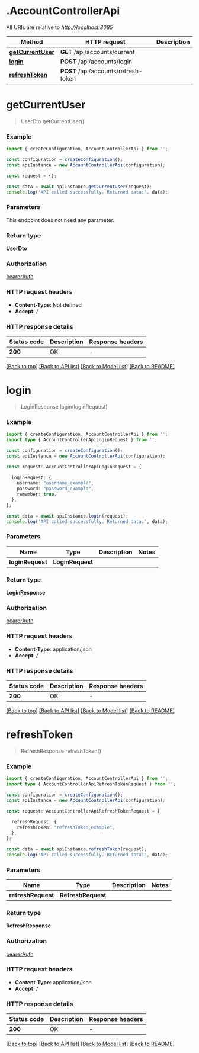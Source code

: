 # .AccountControllerApi

All URIs are relative to *http://localhost:8085*

Method | HTTP request | Description
------------- | ------------- | -------------
[**getCurrentUser**](AccountControllerApi.md#getCurrentUser) | **GET** /api/accounts/current | 
[**login**](AccountControllerApi.md#login) | **POST** /api/accounts/login | 
[**refreshToken**](AccountControllerApi.md#refreshToken) | **POST** /api/accounts/refresh-token | 


# **getCurrentUser**
> UserDto getCurrentUser()


### Example


```typescript
import { createConfiguration, AccountControllerApi } from '';

const configuration = createConfiguration();
const apiInstance = new AccountControllerApi(configuration);

const request = {};

const data = await apiInstance.getCurrentUser(request);
console.log('API called successfully. Returned data:', data);
```


### Parameters
This endpoint does not need any parameter.


### Return type

**UserDto**

### Authorization

[bearerAuth](README.md#bearerAuth)

### HTTP request headers

 - **Content-Type**: Not defined
 - **Accept**: */*


### HTTP response details
| Status code | Description | Response headers |
|-------------|-------------|------------------|
**200** | OK |  -  |

[[Back to top]](#) [[Back to API list]](README.md#documentation-for-api-endpoints) [[Back to Model list]](README.md#documentation-for-models) [[Back to README]](README.md)

# **login**
> LoginResponse login(loginRequest)


### Example


```typescript
import { createConfiguration, AccountControllerApi } from '';
import type { AccountControllerApiLoginRequest } from '';

const configuration = createConfiguration();
const apiInstance = new AccountControllerApi(configuration);

const request: AccountControllerApiLoginRequest = {
  
  loginRequest: {
    username: "username_example",
    password: "password_example",
    remember: true,
  },
};

const data = await apiInstance.login(request);
console.log('API called successfully. Returned data:', data);
```


### Parameters

Name | Type | Description  | Notes
------------- | ------------- | ------------- | -------------
 **loginRequest** | **LoginRequest**|  |


### Return type

**LoginResponse**

### Authorization

[bearerAuth](README.md#bearerAuth)

### HTTP request headers

 - **Content-Type**: application/json
 - **Accept**: */*


### HTTP response details
| Status code | Description | Response headers |
|-------------|-------------|------------------|
**200** | OK |  -  |

[[Back to top]](#) [[Back to API list]](README.md#documentation-for-api-endpoints) [[Back to Model list]](README.md#documentation-for-models) [[Back to README]](README.md)

# **refreshToken**
> RefreshResponse refreshToken()


### Example


```typescript
import { createConfiguration, AccountControllerApi } from '';
import type { AccountControllerApiRefreshTokenRequest } from '';

const configuration = createConfiguration();
const apiInstance = new AccountControllerApi(configuration);

const request: AccountControllerApiRefreshTokenRequest = {
  
  refreshRequest: {
    refreshToken: "refreshToken_example",
  },
};

const data = await apiInstance.refreshToken(request);
console.log('API called successfully. Returned data:', data);
```


### Parameters

Name | Type | Description  | Notes
------------- | ------------- | ------------- | -------------
 **refreshRequest** | **RefreshRequest**|  |


### Return type

**RefreshResponse**

### Authorization

[bearerAuth](README.md#bearerAuth)

### HTTP request headers

 - **Content-Type**: application/json
 - **Accept**: */*


### HTTP response details
| Status code | Description | Response headers |
|-------------|-------------|------------------|
**200** | OK |  -  |

[[Back to top]](#) [[Back to API list]](README.md#documentation-for-api-endpoints) [[Back to Model list]](README.md#documentation-for-models) [[Back to README]](README.md)


